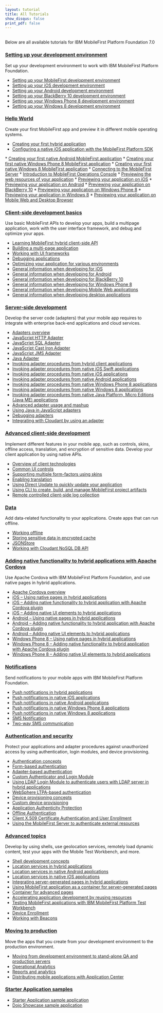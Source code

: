 ```yaml
---
layout: tutorial
title: All Tutorials
show_disqus: false
print_pdf: false
---
```

<br>
Below are all available tutorials for IBM MobileFirst Platform Foundation 7.0

### <a href="../setting-up-your-development-environment/">Setting up your development environment</a>
Set up your development environment to work with IBM MobileFirst Platform Foundation.

* <a href="../setting-up-your-development-environment/setting-mobilefirst-development-environment/">Setting up your MobileFirst development environment</a>
* <a href="../setting-up-your-development-environment/setting-ios-development-environment/">Setting up your iOS development environment</a>
* <a href="../setting-up-your-development-environment/setting-android-development-environment/">Setting up your Android development environment</a>
* <a href="../setting-up-your-development-environment/setting-blackberry-10-development-environment/">Setting up your BlackBerry 10 development environment</a>
* <a href="../setting-up-your-development-environment/setting-windows-phone-8-development-environment/">Setting up your Windows Phone 8 development environment</a>
* <a href="../setting-up-your-development-environment/setting-windows-phone-8-development-environment/">Setting up your Windows 8 development environment</a>

### <a href="../hello-world/">Hello World</a>
Create your first MobileFirst app and preview it in different mobile operating systems.

* <a href="../hello-world/creating-your-first-hybrid-application/">Creating your first hybrid application</a>
* <a href="../hello-world/configuring-a-native-ios-with-the-mfp-sdk/"> Configuring a native iOS application with the MobileFirst Platform SDK<br />
 </a>
* <a href="../hello-world/creating-first-native-android-mobilefirst-application/">Creating your first native Android MobileFirst application</a>
* <a href="../hello-world/creating-first-native-windows-phone-8-mobilefirst-application/">Creating your first native Windows Phone 8 MobileFirst application</a>
* <a href="../hello-world/creating-first-native-windows-8-mobilefirst-application/">Creating your first native Windows 8 MobileFirst application</a>
* <a href="../hello-world/connecting-to-the-mobilefirst-server/">Connecting to the MobileFirst Server</a>
* <a href="../hello-world/mobilefirst-console/">Introduction to MobileFirst Operations Console</a>
* <a href="../hello-world/previewing-applications-web-resources/">Previewing the web resources of your application</a>
* <a href="../hello-world/previewing-application-ios/">Previewing your application on iOS</a>
* <a href="../hello-world/previewing-application-android/">Previewing your application on Android</a>
* <a href="../hello-world/previewing-application-blackberry-10">Previewing your application on BlackBerry 10</a>
* <a href="../hello-world/previewing-application-windows-phone-8/">Previewing your application on Windows Phone 8</a>
* <a href="../hello-world/previewing-application-windows-8/">Previewing your application in Windows 8</a>
* <a href="../hello-world/previewing-application-mobile-web-desktop-browser/">Previewing your application on Mobile Web and Desktop Browser</a>

### <a href="../client-side-development-basics/">Client-side development basics</a>
Use basic MobileFirst APIs to develop your apps, build a multipage application, work with the user interface framework, and debug and optimize your apps.

* <a href="../client-side-development-basics/learning-mobilefirst-hybrid-client-side-api/">Learning MobileFirst hybrid client-side API</a>
* <a href="../client-side-development-basics/building-multi-page-application/">Building a multi-page application</a>
* <a href="../client-side-development-basics/working-ui-frameworks/">Working with UI frameworks</a>
* <a href="../client-side-development-basics/debugging-applications/">Debugging applications</a>
* <a href="../client-side-development-basics/optimizing-application-various-environments/">Optimizing your application for various environments</a>
* <a href="../client-side-development-basics/general-information-developing-ios/">General information when developing for iOS</a>
* <a href="../client-side-development-basics/general-information-developing-android/">General information when developing for Android</a>
* <a href="../client-side-development-basics/general-information-developing-blackberry-10/">General information when developing for BlackBerry 10</a>
* <a href="../client-side-development-basics/general-information-developing-windows-phone-8/">General information when developing for Windows Phone 8</a>
* <a href="../client-side-development-basics/general-information-developing-mobile-web-applications/">General information when developing Mobile Web applications</a>
* <a href="../client-side-development-basics/general-information-developing-desktop-applications/">General information when developing desktop applications</a>

### <a href="../server-side-development/">Server-side development</a>
Develop the server code (adapters) that your mobile app requires to integrate with enterprise back-end applications and cloud services.

* <a href="../server-side-development/adapter-framework-overview/">Adapters overview</a>
* <a href="../server-side-development/js-http-adapter/">JavaScript HTTP Adapter</a>
* <a href="../server-side-development/js-sql-adapter/">JavaScript SQL Adapter</a>
* <a href="../server-side-development/js-cast-iron-adapter/">JavaScript Cast Iron Adapter</a>
* <a href="../server-side-development/js-jms-adapter/">JavaScript JMS Adapter</a>
* <a href="../server-side-development/java-adapter/">Java Adapter</a>
* <a href="../server-side-development/invoking-adapter-procedures-hybrid-client-applications/">Invoking adapter procedures from hybrid client applications</a>
* <a href="../server-side-development/invoking-adapter-procedures-native-ios-swift-applications/">Invoking adapter procedures from native iOS Swift applications</a>
* <a href="../server-side-development/invoking-adapter-procedures-native-ios-applications/">Invoking adapter procedures from native iOS applications</a>
* <a href="../server-side-development/invoking-adapter-procedures-native-android-applications/">Invoking adapter procedures from native Android applications</a>
* <a href="../server-side-development/invoking-adapter-procedures-native-windows-phone-8-applications/">Invoking adapter procedures from native Windows Phone 8 applications</a>
* <a href="../server-side-development/invoking-adapter-procedures-native-windows-8-applications/">Invoking adapter procedures from native Windows 8 applications</a>
* <a href="../server-side-development/invoking-adapter-procedures-native-java-platform-micro-editions-java-applications/">Invoking adapter procedures from native Java Platform, Micro Editions (Java ME) applications</a>
* <a href="../server-side-development/advanced-adapter-usage-mashup/">Advanced adapter usage and mashup</a>
* <a href="../server-side-development/using-java-adapters/">Using Java in JavaScript adapters</a>
* <a href="../server-side-development/debugging-adapters/">Debugging adapters</a>
* <a href="../server-side-development/cloudant/">Integrating with Cloudant by using an adapter</a>

### <a href="../advanced-client-side-development/">Advanced client-side development</a>
Implement different features in your mobile app, such as controls, skins, offline access, translation, and encryption of sensitive data. Develop your client application by using native APIs.

* <a href="../advanced-client-side-development/overview-client-technologies/">Overview of client technologies</a>
* <a href="../advanced-client-side-development/common-ui-controls/">Common UI controls</a>
* <a href="../advanced-client-side-development/supporting-multiple-form-factors-using-skins/">Supporting multiple form-factors using skins</a>
* <a href="../advanced-client-side-development/enabling-translation/">Enabling translation</a>
* <a href="../advanced-client-side-development/using-direct-update-quickly-update-application/">Using Direct Update to quickly update your application</a>
* <a href="../advanced-client-side-development/using-cli-create-build-manage-project-artifacts/">Using CLI to create, build, and manage MobileFirst project artifacts</a>
* <a href="../advanced-client-side-development/remote-controlled-client-side-log-collection/">Remote controlled client-side log collection</a>

### <a href="../data/">Data</a>
Add data-related functionality to your applications. Create apps that can run offline.

* <a href="../data/working-offline/">Working offline</a>
* <a href="../data/storing-sensitive-data-encrypted-cache/">Storing sensitive data in encrypted cache</a>
* <a href="../data/jsonstore/">JSONStore</a>
* <a href="../data/cloudant-nosql-db-api/">Working with Cloudant NoSQL DB API</a>

### <a href="../adding-native-functionality/">Adding native functionality to hybrid applications with Apache Cordova</a>
Use Apache Cordova with IBM MobileFirst Platform Foundation, and use native pages in hybrid applications.

* <a href="../adding-native-functionality/apache-cordova-overview/">Apache Cordova overview</a>
* <a href="../adding-native-functionality/ios-using-native-pages-hybrid-applications/">iOS – Using native pages in hybrid applications</a>
* <a href="../adding-native-functionality/ios-adding-native-functionality-hybrid-application-apache-cordova-plugin/">iOS – Adding native functionality to hybrid application with Apache Cordova plugin</a>
* <a href="../adding-native-functionality/ios-adding-native-ui-elements-hybrid-applications/">iOS – Adding native UI elements to hybrid applications</a>
* <a href="../adding-native-functionality/android-using-native-pages-hybrid-applications/">Android – Using native pages in hybrid applications</a>
* <a href="../adding-native-functionality/android-adding-native-functionality-hybrid-application-apache-cordova-plugin/">Android – Adding native functionality to hybrid application with Apache Cordova plugin</a>
* <a href="../adding-native-functionality/android-adding-native-ui-elements-hybrid-applications/">Android – Adding native UI elements to hybrid applications</a>
* <a href="../adding-native-functionality/windows-phone-8-using-native-pages-hybrid-applications/">Windows Phone 8 – Using native pages in hybrid applications</a>
* <a href="../adding-native-functionality/windows-phone-8-adding-native-functionality-hybrid-application-apache-cordova-plugin/">Windows Phone 8 – Adding native functionality to hybrid application with Apache Cordova plugin</a>
* <a href="../adding-native-functionality/windows-phone-8-adding-native-functionality-hybrid-application-apache-cordova-plugin/">Windows Phone 8 – Adding native UI elements to hybrid applications</a>

### <a href="../notifications/">Notifications</a>
Send notifications to your mobile apps with IBM MobileFirst Platform Foundation.

* <a href="../notifications/push-notifications-hybrid-applications/">Push notifications in hybrid applications</a>
* <a href="../notifications/push-notifications-native-ios-applications/">Push notifications in native iOS applications</a>
* <a href="../notifications/push-notifications-native-android-applications/">Push notifications in native Android applications</a>
* <a href="../notifications/push-notifications-native-windows-phone-8-applications/">Push notifications in native Windows Phone 8 applications</a>
* <a href="../notifications/push-notifications-native-windows-8-applications/">Push notifications in native Windows 8 applications</a>
* <a href="../notifications/sms-notifications/">SMS Notification</a>
* <a href="../notifications/two-way-sms-communication/">Two-way SMS communication</a>

### <a href="../authentication-security/">Authentication and security</a>
Protect your applications and adapter procedures against unauthorized access by using authentication, login modules, and device provisioning.

* <a href="../authentication-security/authentication-concepts/">Authentication concepts</a>
* <a href="../authentication-security/form-based-authentication/">Form-based authentication</a>
* <a href="../authentication-security/adapter-based-authentication/">Adapter-based authentication</a>
* <a href="../authentication-security/custom-authenticator-login-module/">Custom Authenticator and Login Module</a>
* <a href="../authentication-security/using-ldap-login-module-to-authenticate-users-with-ldap-server-in-hybrid-applications/">Using LDAP Login Module to authenticate users with LDAP server in hybrid applications</a>
* <a href="../authentication-security/websphere-ltpa-based-authentication/">WebSphere LTPA-based authentication</a>
* <a href="../authentication-security/device-provisioning-concepts/">Device provisioning concepts</a>
* <a href="../authentication-security/custom-device-provisioning/">Custom device provisioning</a>
* <a href="../authentication-security/application-authenticity-protection/">Application Authenticity Protection</a>
* <a href="../authentication-security/offline-authentication/">Offline Authentication</a>
* <a href="../authentication-security/client-x-509-certificate-authentication-user-enrollment/">Client X.509 Certificate Authentication and User Enrollment</a>
* <a href="../authentication-security/using-mobilefirst-server-authenticate-external-resources/">Using the MobileFirst Server to authenticate external resources</a>

### <a href="../advanced-topics/">Advanced topics</a>
Develop by using shells, use geolocation services, remotely load dynamic content, test your apps with the Mobile Test Workbench, and more.

* <a href="../advanced-topics/shell-development-concepts/">Shell development concepts</a>
* <a href="../advanced-topics/location-services-hybrid-applications/">Location services in hybrid applications</a>
* <a href="../advanced-topics/location-services-native-android-applications/">Location services in native Android applications</a>
* <a href="../advanced-topics/location-services-native-ios-applications/">Location services in native iOS applications</a>
* <a href="../advanced-topics/integrating-server-generated-pages-hybrid-applications/">Integrating server-generated pages in hybrid applications</a>
* <a href="../advanced-topics/using-mobilefirst-application-container-server-generated-pages/">Using MobileFirst application as a container for server-generated pages</a>
* <a href="../advanced-topics/container-advanced-pages/">Container for advanced pages</a>
* <a href="../advanced-topics/accelerating-application-development-reusing-resources/">Accelerating application development by reusing resources</a>
* <a href="../advanced-topics/testing-mobilefirst-platform-applications-mobile-test-workbench/">Testing MobileFirst applications with IBM MobileFirst Platform Test Workbench</a>
* <a href="../advanced-topics/device-enrollment/">Device Enrollment</a>
* <a href="../advanced-topics/working-with-beacons/">Working with Beacons</a>

### <a href="../moving-production/">Moving to production</a>
Move the apps that you create from your development environment to the production environment.

* <a href="../moving-production/moving-development-environment-stand-alone-qa-production-servers/">Moving from development environment to stand-alone QA and production servers</a>
* <a href="../moving-production/operational-analytics/">Operational Analytics</a>
* <a href="../moving-production/reports-analytics/">Reports and analytics</a>
* <a href="../moving-production/distributing-mobile-applications-application-center/">Distributing mobile applications with Application Center</a>

### <a href="../starter-application-samples/">Starter Application samples</a>

* <a href="../starter-application-samples/">Starter Application sample application</a>
* <a href="../starter-application-samples/running-dojo-based-sample">Dojo Showcase sample application</a>

